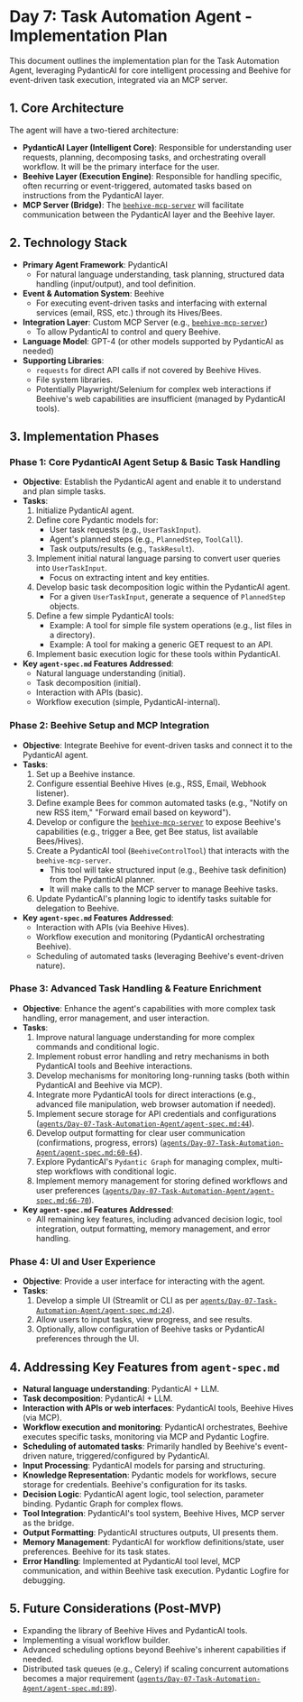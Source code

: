 # Day 7: Task Automation Agent - Implementation Plan

This document outlines the implementation plan for the Task Automation Agent, leveraging PydanticAI for core intelligent processing and Beehive for event-driven task execution, integrated via an MCP server.

## 1. Core Architecture

The agent will have a two-tiered architecture:

*   **PydanticAI Layer (Intelligent Core)**: Responsible for understanding user requests, planning, decomposing tasks, and orchestrating overall workflow. It will be the primary interface for the user.
*   **Beehive Layer (Execution Engine)**: Responsible for handling specific, often recurring or event-triggered, automated tasks based on instructions from the PydanticAI layer.
*   **MCP Server (Bridge)**: The [`beehive-mcp-server`](https://github.com/rakeshgangwar/beehive-mcp-server) will facilitate communication between the PydanticAI layer and the Beehive layer.

## 2. Technology Stack

*   **Primary Agent Framework**: PydanticAI
    *   For natural language understanding, task planning, structured data handling (input/output), and tool definition.
*   **Event & Automation System**: Beehive
    *   For executing event-driven tasks and interfacing with external services (email, RSS, etc.) through its Hives/Bees.
*   **Integration Layer**: Custom MCP Server (e.g., [`beehive-mcp-server`](https://github.com/rakeshgangwar/beehive-mcp-server))
    *   To allow PydanticAI to control and query Beehive.
*   **Language Model**: GPT-4 (or other models supported by PydanticAI as needed)
*   **Supporting Libraries**:
    *   `requests` for direct API calls if not covered by Beehive Hives.
    *   File system libraries.
    *   Potentially Playwright/Selenium for complex web interactions if Beehive's web capabilities are insufficient (managed by PydanticAI tools).

## 3. Implementation Phases

### Phase 1: Core PydanticAI Agent Setup & Basic Task Handling

*   **Objective**: Establish the PydanticAI agent and enable it to understand and plan simple tasks.
*   **Tasks**:
    1.  Initialize PydanticAI agent.
    2.  Define core Pydantic models for:
        *   User task requests (e.g., `UserTaskInput`).
        *   Agent's planned steps (e.g., `PlannedStep`, `ToolCall`).
        *   Task outputs/results (e.g., `TaskResult`).
    3.  Implement initial natural language parsing to convert user queries into `UserTaskInput`.
        *   Focus on extracting intent and key entities.
    4.  Develop basic task decomposition logic within the PydanticAI agent.
        *   For a given `UserTaskInput`, generate a sequence of `PlannedStep` objects.
    5.  Define a few simple PydanticAI tools:
        *   Example: A tool for simple file system operations (e.g., list files in a directory).
        *   Example: A tool for making a generic GET request to an API.
    6.  Implement basic execution logic for these tools within PydanticAI.
*   **Key `agent-spec.md` Features Addressed**:
    *   Natural language understanding (initial).
    *   Task decomposition (initial).
    *   Interaction with APIs (basic).
    *   Workflow execution (simple, PydanticAI-internal).

### Phase 2: Beehive Setup and MCP Integration

*   **Objective**: Integrate Beehive for event-driven tasks and connect it to the PydanticAI agent.
*   **Tasks**:
    1.  Set up a Beehive instance.
    2.  Configure essential Beehive Hives (e.g., RSS, Email, Webhook listener).
    3.  Define example Bees for common automated tasks (e.g., "Notify on new RSS item," "Forward email based on keyword").
    4.  Develop or configure the [`beehive-mcp-server`](https://github.com/rakeshgangwar/beehive-mcp-server) to expose Beehive's capabilities (e.g., trigger a Bee, get Bee status, list available Bees/Hives).
    5.  Create a PydanticAI tool (`BeehiveControlTool`) that interacts with the `beehive-mcp-server`.
        *   This tool will take structured input (e.g., Beehive task definition) from the PydanticAI planner.
        *   It will make calls to the MCP server to manage Beehive tasks.
    6.  Update PydanticAI's planning logic to identify tasks suitable for delegation to Beehive.
*   **Key `agent-spec.md` Features Addressed**:
    *   Interaction with APIs (via Beehive Hives).
    *   Workflow execution and monitoring (PydanticAI orchestrating Beehive).
    *   Scheduling of automated tasks (leveraging Beehive's event-driven nature).

### Phase 3: Advanced Task Handling & Feature Enrichment

*   **Objective**: Enhance the agent's capabilities with more complex task handling, error management, and user interaction.
*   **Tasks**:
    1.  Improve natural language understanding for more complex commands and conditional logic.
    2.  Implement robust error handling and retry mechanisms in both PydanticAI tools and Beehive interactions.
    3.  Develop mechanisms for monitoring long-running tasks (both within PydanticAI and Beehive via MCP).
    4.  Integrate more PydanticAI tools for direct interactions (e.g., advanced file manipulation, web browser automation if needed).
    5.  Implement secure storage for API credentials and configurations ([`agents/Day-07-Task-Automation-Agent/agent-spec.md:44`](agents/Day-07-Task-Automation-Agent/agent-spec.md:44)).
    6.  Develop output formatting for clear user communication (confirmations, progress, errors) ([`agents/Day-07-Task-Automation-Agent/agent-spec.md:60-64`](agents/Day-07-Task-Automation-Agent/agent-spec.md:60-64)).
    7.  Explore PydanticAI's `Pydantic Graph` for managing complex, multi-step workflows with conditional logic.
    8.  Implement memory management for storing defined workflows and user preferences ([`agents/Day-07-Task-Automation-Agent/agent-spec.md:66-70`](agents/Day-07-Task-Automation-Agent/agent-spec.md:66-70)).
*   **Key `agent-spec.md` Features Addressed**:
    *   All remaining key features, including advanced decision logic, tool integration, output formatting, memory management, and error handling.

### Phase 4: UI and User Experience

*   **Objective**: Provide a user interface for interacting with the agent.
*   **Tasks**:
    1.  Develop a simple UI (Streamlit or CLI as per [`agents/Day-07-Task-Automation-Agent/agent-spec.md:24`](agents/Day-07-Task-Automation-Agent/agent-spec.md:24)).
    2.  Allow users to input tasks, view progress, and see results.
    3.  Optionally, allow configuration of Beehive tasks or PydanticAI preferences through the UI.

## 4. Addressing Key Features from `agent-spec.md`

*   **Natural language understanding**: PydanticAI + LLM.
*   **Task decomposition**: PydanticAI + LLM.
*   **Interaction with APIs or web interfaces**: PydanticAI tools, Beehive Hives (via MCP).
*   **Workflow execution and monitoring**: PydanticAI orchestrates, Beehive executes specific tasks, monitoring via MCP and Pydantic Logfire.
*   **Scheduling of automated tasks**: Primarily handled by Beehive's event-driven nature, triggered/configured by PydanticAI.
*   **Input Processing**: PydanticAI models for parsing and structuring.
*   **Knowledge Representation**: Pydantic models for workflows, secure storage for credentials. Beehive's configuration for its tasks.
*   **Decision Logic**: PydanticAI agent logic, tool selection, parameter binding. Pydantic Graph for complex flows.
*   **Tool Integration**: PydanticAI's tool system, Beehive Hives, MCP server as the bridge.
*   **Output Formatting**: PydanticAI structures outputs, UI presents them.
*   **Memory Management**: PydanticAI for workflow definitions/state, user preferences. Beehive for its task states.
*   **Error Handling**: Implemented at PydanticAI tool level, MCP communication, and within Beehive task execution. Pydantic Logfire for debugging.

## 5. Future Considerations (Post-MVP)

*   Expanding the library of Beehive Hives and PydanticAI tools.
*   Implementing a visual workflow builder.
*   Advanced scheduling options beyond Beehive's inherent capabilities if needed.
*   Distributed task queues (e.g., Celery) if scaling concurrent automations becomes a major requirement ([`agents/Day-07-Task-Automation-Agent/agent-spec.md:89`](agents/Day-07-Task-Automation-Agent/agent-spec.md:89)).